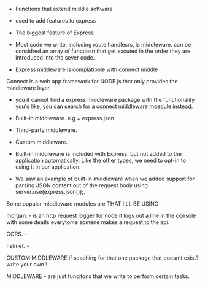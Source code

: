 <!-- MIDDLEWARE  -->

-  Functions that extend middle software 

- used to add features to express

- The biggest feature of Express

-   Most code we write, including route handlesrs, is middleware.
can be considred an array of functiosn that get excuted in the order they are introduced into the sever code.

<!-- More on middle  -->
- Express middeware is complatibnle with connect middle

Connect is a web app framework for NODE.js that only provides the middleware layer

- you if cannot find a express middleware package with the functionality you'd like, you can search for a connect middleware moedule instead.



<!--There are different types of middleware; for our purposes, we’ll group them into:   -->


 - Built-in middleware.      e.g = express.json

 - Third-party middleware.    

 - Custom middleware.

 - Built-in middleware is included with Express, but not added to the application automatically. Like the other types, we need to opt-in to using it in our application.

 - We saw an example of built-in middleware when we added support for parsing JSON content out of the request body using server.use(express.json());.


 Some popular middleware modules are THAT I'LL BE USING

morgan.  - is an http request logger for node it logs out a line in the console with some deatls everytome somene makes a request to the api.

CORS. -


helmet. -

CUSTOM MIDDLEWARE
if seaching for that one package that doesn't exist? write your own \


MIDDLEWARE - are just funcitons that we write to perform certain tasks.
